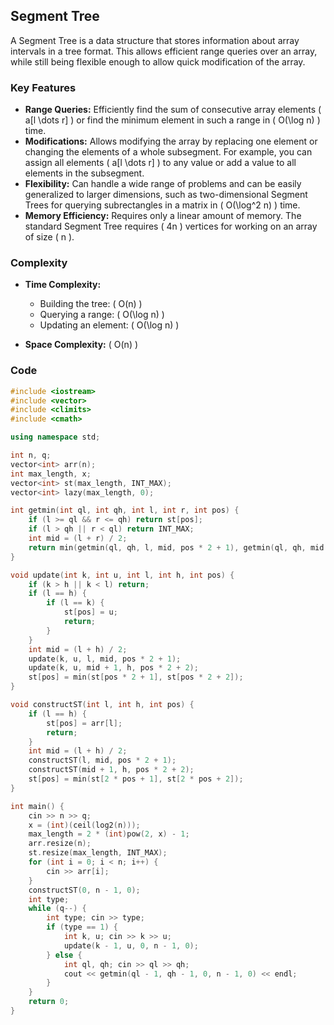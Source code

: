## Segment Tree

A Segment Tree is a data structure that stores information about array intervals in a tree format. This allows efficient range queries over an array, while still being flexible enough to allow quick modification of the array.

### Key Features

- **Range Queries:** Efficiently find the sum of consecutive array elements \( a[l \dots r] \) or find the minimum element in such a range in \( O(\log n) \) time.
- **Modifications:** Allows modifying the array by replacing one element or changing the elements of a whole subsegment. For example, you can assign all elements \( a[l \dots r] \) to any value or add a value to all elements in the subsegment.
- **Flexibility:** Can handle a wide range of problems and can be easily generalized to larger dimensions, such as two-dimensional Segment Trees for querying subrectangles in a matrix in \( O(\log^2 n) \) time.
- **Memory Efficiency:** Requires only a linear amount of memory. The standard Segment Tree requires \( 4n \) vertices for working on an array of size \( n \).

### Complexity

- **Time Complexity:**
  - Building the tree: \( O(n) \)
  - Querying a range: \( O(\log n) \)
  - Updating an element: \( O(\log n) \)
  
- **Space Complexity:** \( O(n) \)

### Code

```cpp
#include <iostream>
#include <vector>
#include <climits>
#include <cmath>

using namespace std;

int n, q;
vector<int> arr(n);
int max_length, x;
vector<int> st(max_length, INT_MAX);
vector<int> lazy(max_length, 0);

int getmin(int ql, int qh, int l, int r, int pos) {
    if (l >= ql && r <= qh) return st[pos];
    if (l > qh || r < ql) return INT_MAX;
    int mid = (l + r) / 2;
    return min(getmin(ql, qh, l, mid, pos * 2 + 1), getmin(ql, qh, mid + 1, r, pos * 2 + 2));
}

void update(int k, int u, int l, int h, int pos) {
    if (k > h || k < l) return;
    if (l == h) {
        if (l == k) {
            st[pos] = u;
            return;
        }
    }
    int mid = (l + h) / 2;
    update(k, u, l, mid, pos * 2 + 1);
    update(k, u, mid + 1, h, pos * 2 + 2);
    st[pos] = min(st[pos * 2 + 1], st[pos * 2 + 2]);
}

void constructST(int l, int h, int pos) {
    if (l == h) {
        st[pos] = arr[l];
        return;
    }
    int mid = (l + h) / 2;
    constructST(l, mid, pos * 2 + 1);
    constructST(mid + 1, h, pos * 2 + 2);
    st[pos] = min(st[2 * pos + 1], st[2 * pos + 2]);
}

int main() {
    cin >> n >> q;
    x = (int)(ceil(log2(n)));
    max_length = 2 * (int)pow(2, x) - 1;
    arr.resize(n);
    st.resize(max_length, INT_MAX);
    for (int i = 0; i < n; i++) {
        cin >> arr[i];
    }
    constructST(0, n - 1, 0);
    int type;
    while (q--) {
        int type; cin >> type;
        if (type == 1) {
            int k, u; cin >> k >> u;
            update(k - 1, u, 0, n - 1, 0);
        } else {
            int ql, qh; cin >> ql >> qh;
            cout << getmin(ql - 1, qh - 1, 0, n - 1, 0) << endl;
        }
    }
    return 0;
}
